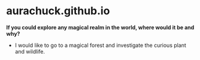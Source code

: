 # aurachuck.github.io

**If you could explore any magical realm in the world, where would it be and why?**
- I would like to go to a magical forest and investigate the curious plant and wildlife.
